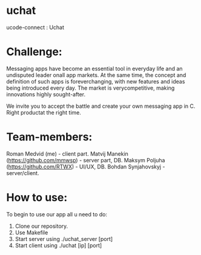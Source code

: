 # uchat
ucode-connect : Uchat

# Challenge: 
Messaging apps have become an essential tool in everyday life and an undisputed leader onall app markets. At the same time, the concept and definition of such apps is foreverchanging, with new features and ideas being introduced every day. The market is verycompetitive, making innovations highly sought-after.

We invite you to accept the battle and create your own messaging app in C. Right productat the right time.

# Team-members:      
Roman Medvid (me) - client part.
Matvij Manekin (https://github.com/mmwsp) - server part, DB.
Maksym Poljuha (https://github.com/RTWX) - UI/UX, DB.
Bohdan Synjahovskyj - server/client.

# How to use: 
To begin to use our app all u need to do: 
  1) Clone our repository.
  2) Use Makefile
  3) Start server using ./uchat_server [port]
  4) Start client using ./uchat [ip] [port]
